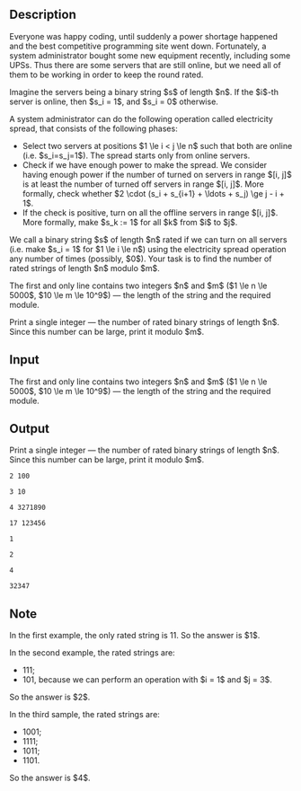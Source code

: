 ## Description

<div><p>Everyone was happy coding, until suddenly a power shortage happened and the best competitive programming site went down. Fortunately, a system administrator bought some new equipment recently, including some UPSs. Thus there are some servers that are still online, but we need all of them to be working in order to keep the round rated.</p><p>Imagine the servers being a binary string $s$ of length $n$. If the $i$-th server is online, then $s_i = 1$, and $s_i = 0$ otherwise.</p><p>A system administrator can do the following operation called <span class="tex-font-style-it">electricity spread</span>, that consists of the following phases: </p><ul> <li> Select two servers at positions $1 \le i &lt; j \le n$ such that both are online (i.e. $s_i=s_j=1$). The spread starts only from online servers. </li><li> Check if we have enough power to make the spread. We consider having enough power if the number of turned on servers in range $[i, j]$ is at least the number of turned off servers in range $[i, j]$. More formally, check whether $2 \cdot (s_i + s_{i+1} + \ldots + s_j) \ge j - i + 1$.</li><li> If the check is positive, turn on all the offline servers in range $[i, j]$. More formally, make $s_k := 1$ for all $k$ from $i$ to $j$. </li></ul><p>We call a binary string $s$ of length $n$ <span class="tex-font-style-it">rated</span> if we can turn on all servers (i.e. make $s_i = 1$ for $1 \le i \le n$) using the electricity spread operation any number of times (possibly, $0$). Your task is to find the number of rated strings of length $n$ modulo $m$.</p></div><div class="input-specification"><p>The first and only line contains two integers $n$ and $m$ ($1 \le n \le 5000$, $10 \le m \le 10^9$) — the length of the string and the required module.</p></div><div class="output-specification"><p>Print a single integer — the number of rated binary strings of length $n$. Since this number can be large, print it modulo $m$.</p></div>

## Input

<p>The first and only line contains two integers $n$ and $m$ ($1 \le n \le 5000$, $10 \le m \le 10^9$) — the length of the string and the required module.</p>

## Output

<p>Print a single integer — the number of rated binary strings of length $n$. Since this number can be large, print it modulo $m$.</p>





```input1
2 100
```




```input2
3 10
```




```input3
4 3271890
```




```input4
17 123456
```




```output1
1
```




```output2
2
```




```output3
4
```




```output4
32347
```



## Note

<p>In the first example, the only rated string is <span class="tex-font-style-tt">11</span>. So the answer is $1$.</p><p>In the second example, the rated strings are: </p><ul> <li> <span class="tex-font-style-tt">111</span>; </li><li> <span class="tex-font-style-tt">101</span>, because we can perform an operation with $i = 1$ and $j = 3$. </li></ul> So the answer is $2$.<p>In the third sample, the rated strings are: </p><ul> <li> <span class="tex-font-style-tt">1001</span>; </li><li> <span class="tex-font-style-tt">1111</span>; </li><li> <span class="tex-font-style-tt">1011</span>; </li><li> <span class="tex-font-style-tt">1101</span>. </li></ul> So the answer is $4$.
